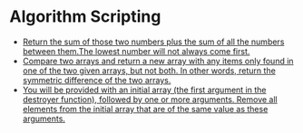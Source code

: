 # Algorithm Scripting

* [Return the sum of those two numbers plus the sum of all the numbers between them.The lowest number will not always come first.](https://github.com/amangalvedhekar/interview-preparations/blob/master/freecodecamp-algorithm-questions/sumAll.js)
* [Compare two arrays and return a new array with any items only found in one of the two given arrays, but not both. In other words, return the symmetric difference of the two arrays.]()
* [You will be provided with an initial array (the first argument in the destroyer function), followed by one or more arguments. Remove all elements from the initial array that are of the same value as these arguments.]()